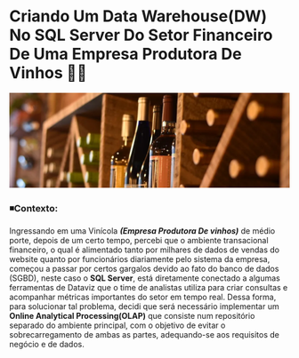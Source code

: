 # Criando Um Data Warehouse(DW) No SQL Server Do Setor Financeiro De Uma Empresa Produtora De Vinhos 💱🍇
![Alt ou título da imagem](https://github.com/Philippeizidorio/CriandoDW_SQLEMPVinicola/blob/main/wineryfinan.png)

### ◾Contexto:
Ingressando em uma Vinícola ___(Empresa Produtora De vinhos)___ de médio porte, depois de um certo tempo, percebi que o ambiente transacional financeiro, o qual é alimentado tanto por milhares de dados de vendas do website quanto por funcionários diariamente pelo sistema da empresa, começou a passar por certos gargalos devido ao fato do banco de dados (SGBD), neste caso o __SQL Server__, está diretamente conectado a algumas ferramentas de Dataviz que o time de analistas utiliza para criar consultas e acompanhar métricas importantes do setor em tempo real. Dessa forma, para solucionar tal problema, decidi que será necessário implementar um __Online Analytical Processing(OLAP)__ que consiste num repositório separado do ambiente principal, com o objetivo de evitar o sobrecarregamento de ambas as partes, adequando-se aos requisitos de negócio e de dados. 
